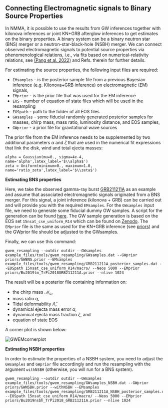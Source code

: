 ## Connecting Electromagnetic signals to Binary Source Properties 

In NMMA, it is possible to use the results from GW inferences together with kilonova inferences or joint KN+GRB afterglow inferences to get estimates on the binary properties. 
A binary system can be a binary neutron star (BNS) merger or a neutron-star-black-hole (NSBH) merger. We can connect observed electromagnetic signals to potential 
source properties via phenomenological relations, i.e., via fits based on numerical-relativity relations, see [(Pang et al. 2022)](https://arxiv.org/pdf/2205.08513.pdf) and Refs. therein for further details. 

For estimating the source properties, the following input files are required:

* `EMsamples` - is the posterior sample file from a previous Bayesian inference (e.g. Kilonova+GRB inference) on electromagnetic (EM) signals,
* `EMprior` - is the prior file that was used for the EM inference 
* `EOS` - number of equation of state files which will be used in the resampling
* `EOSpath` - path to the folder of all EOS files
* `GWsamples` - some fiducial randomly generated posterior samples for masses, chirp mass, mass ratio, luminosity distance, and EOS samples,
* `GWprior` - a prior file for gravitational wave sources

The prior file from the EM inference needs to be supplemented by two additional parameters $\alpha$ and $\zeta$ that are used in the numerical fit expressions that link the disk, wind and total ejecta masses:

    alpha = Gaussian(mu=0., sigma=4e-4, name='alpha',latex_label='$\\alpha$')
    zeta = Uniform(minimum=0., maximum=1.0, name='ratio_zeta',latex_label='$\\zeta$')

**Estimating BNS properties**

Here, we take the observed gamma-ray burst [GRB211211A](https://arxiv.org/abs/2204.10864) as an example and assume that associated electromagnetic signals 
originated from a BNS merger. For this signal, a joint inference (kilonova + GRB) can be carried out and will provide you with the required `EMsamples`.
For the `GWsamples` input file, we need to generate some fiducial dummy GW samples. A script for the generation can be found [here](https://github.com/nuclear-multimessenger-astronomy/nmma/blob/main/example_files/tools/gwem_resampling/gwsamples_generation.py).
The GW sample generation is based on the EOS set `15nsat_cse_uniform_R14` which can be found on [Zenodo](https://zenodo.org/record/6106130#.Y1pdM9JBxhG). 
The `EMprior` file is the same as used for the KN+GRB inference (see [priors](https://github.com/nuclear-multimessenger-astronomy/nmma/tree/main/priors)) and the GWprior file should be adjusted to the GWsamples. 

Finally, we can use this command:

    gwem_resampling --outdir outdir --GWsamples example_files/tools/gwem_resampling/GWsamples.dat --GWprior priors/GWBNS.prior --EMsamples example_files/tools/gwem_resampling/GRB211211A_posterior_samples.dat --EOSpath 15nsat_cse_uniform_R14/macro/ --Neos 5000 --EMprior priors/Bu2019lm_TrPi2018GRB211211A.prior --nlive 1024  

The result will be a posterior file containing information on:

* the chirp mass $\mathcal{M}_c$,
* mass ratio $q$,
* Tidal deformability $\tilde{\Lambda}$,
* dynamical ejecta mass error $α$,
* dynamical ejecta mass fraction $ζ$, and
* equation of state EOS

A corner plot is shown below:

![GWEMcornerplot](images/corner_samples.png)


**Estimating NSBH properties**

In order to estimate the properties of a NSBH system, you need to adjust the `GWsamples` and `GWprior` file accordingly and run the resampling
with the argument `withNSBH` (otherwise, you will run for a BNS system).

    gwem_resampling --outdir outdir --GWsamples example_files/tools/gwem_resampling/GWsamples_NSBH.dat --GWprior priors/GWNSBH.prior --withNSBH --EMsamples example_files/tools/gwem_resampling/GRB211211A_NSBH_posterior_samples.dat --EOSpath 15nsat_cse_uniform_R14/macro/ --Neos 5000 --EMprior priors/Bu2019nsbh_TrPi2018_GRB211211A.prior --nlive 1024  






